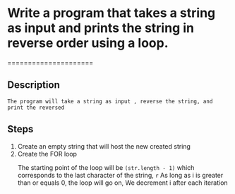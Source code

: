 # Write a program that takes a string as input and prints the string in reverse order using a loop.

=====================

## Description

    The program will take a string as input , reverse the string, and print the reversed

## Steps
<ol>
<li>Create an empty string that will host the new created string </li>
<li>Create the FOR loop </li>
<p>The starting point of the loop will be <code>(str.length - 1)</code> which corresponds to the last character of the string, <code>r</code> As long as i is greater than or equals 0, the loop will go on, We decrement i after each iteration</p>

</ol>
    



